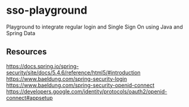 # sso-playground

Playground to integrate regular login and Single Sign On using Java and Spring Data

## Resources

https://docs.spring.io/spring-security/site/docs/5.4.6/reference/html5/#introduction
https://www.baeldung.com/spring-security-login
https://www.baeldung.com/spring-security-openid-connect
https://developers.google.com/identity/protocols/oauth2/openid-connect#appsetup
